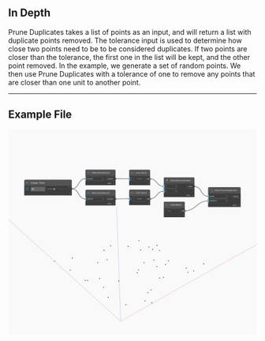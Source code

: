 ## In Depth
Prune Duplicates takes a list of points as an input, and will return a list with duplicate points removed. The tolerance input is used to determine how close two points need to be to be considered duplicates. If two points are closer than the tolerance, the first one in the list will be kept, and the other point removed. In the example, we generate a set of random points. We then use Prune Duplicates with a tolerance of one to remove any points that are closer than one unit to another point.
___
## Example File

![PruneDuplicates](./Autodesk.DesignScript.Geometry.Point.PruneDuplicates_img.jpg)

